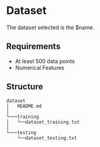 # Dataset
The dataset selected is the $name. 

## Requirements
- At least 500 data points
- Numerical Features

## Structure
```
dataset
│   README.md
│
└───training
│   └──dataset_training.txt
│   
└───testing
    └──dataset_testing.txt
```


